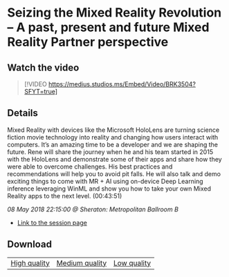 # Seizing the Mixed Reality Revolution – A past, present and future Mixed Reality Partner perspective

## Watch the video
> [!VIDEO https://medius.studios.ms/Embed/Video/BRK3504?SFYT=true]

## Details

Mixed Reality with devices like the Microsoft HoloLens are turning science fiction movie technology into reality and changing how users interact with computers. It’s an amazing time to be a developer and we are shaping the future. Rene will share the journey when he and his team started in 2015 with the HoloLens and demonstrate some of their apps and share how they were able to overcome challenges. His best practices and recommendations will help you to avoid pit falls. He will also talk and demo exciting things to come with MR &#43; AI using on-device Deep Learning inference leveraging WinML and show you how to take your own Mixed Reality apps to the next level. (00:43:51)

*08 May 2018 22:15:00 @ Sheraton: Metropolitan Ballroom B*

- [Link to the session page](https://channel9.msdn.com/Events/Build/2018/BRK3504)

## Download

||||
|:--:|:----:|:-:|
|[High quality](https://sec.ch9.ms/ch9/4ca2/04d19b90-f1f1-4586-b229-6d331ac64ca2/BRK3504_high.mp4)|[Medium quality](https://sec.ch9.ms/ch9/4ca2/04d19b90-f1f1-4586-b229-6d331ac64ca2/BRK3504_mid.mp4)|[Low quality](https://sec.ch9.ms/ch9/4ca2/04d19b90-f1f1-4586-b229-6d331ac64ca2/BRK3504.mp4)